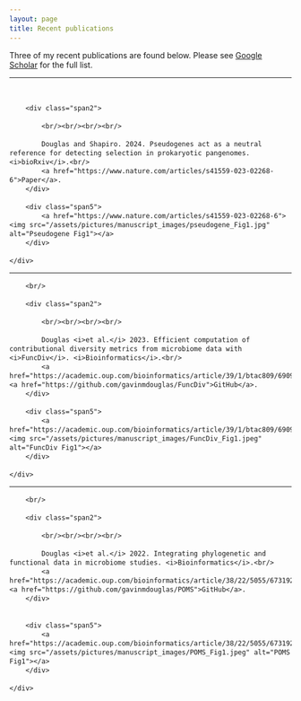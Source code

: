 ```yaml
---
layout: page
title: Recent publications
---
```


Three of my recent publications are found below. Please see [Google Scholar](https://scholar.google.ca/citations?hl=en&user=EhhXPUkAAAAJ) for the full list.

---

<div class="container">
    <div class="row-fluid">
		<br/>

        <div class="span2">

        	<br/><br/><br/><br/>

			Douglas and Shapiro. 2024. Pseudogenes act as a neutral reference for detecting selection in prokaryotic pangenomes. <i>bioRxiv</i>.<br/>
			<a href="https://www.nature.com/articles/s41559-023-02268-6">Paper</a>.
        </div>

        <div class="span5">
        	<a href="https://www.nature.com/articles/s41559-023-02268-6"><img src="/assets/pictures/manuscript_images/pseudogene_Fig1.jpg" alt="Pseudogene Fig1"></a>
        </div>

    </div>

</div>

---

<div class="container">
    <div class="row-fluid">

		<br/>

    	<div class="span2">

    		<br/><br/><br/><br/>

			Douglas <i>et al.</i> 2023. Efficient computation of contributional diversity metrics from microbiome data with <i>FuncDiv</i>. <i>Bioinformatics</i>.<br/>
			<a href="https://academic.oup.com/bioinformatics/article/39/1/btac809/6909011">Paper</a>. <a href="https://github.com/gavinmdouglas/FuncDiv">GitHub</a>.
        </div>

        <div class="span5">
        	<a href="https://academic.oup.com/bioinformatics/article/39/1/btac809/6909011"><img src="/assets/pictures/manuscript_images/FuncDiv_Fig1.jpeg" alt="FuncDiv Fig1"></a>
        </div>

    </div>

</div>

---

<div class="container">
    <div class="row-fluid">

		<br/>

	    <div class="span2">

        	<br/><br/><br/><br/>

			Douglas <i>et al.</i> 2022. Integrating phylogenetic and functional data in microbiome studies. <i>Bioinformatics</i>.<br/>
			<a href="https://academic.oup.com/bioinformatics/article/38/22/5055/6731923">Paper</a>. <a href="https://github.com/gavinmdouglas/POMS">GitHub</a>.
        </div>


        <div class="span5">
        	<a href="https://academic.oup.com/bioinformatics/article/38/22/5055/6731923"><img src="/assets/pictures/manuscript_images/POMS_Fig1.jpeg" alt="POMS Fig1"></a>
        </div>

    </div>
</div>

